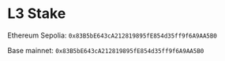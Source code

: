 # L3 Stake

Ethereum Sepolia: `0x83B5bE643cA212819895fE854d35ff9f6A9AA5B0`

Base mainnet: `0x83B5bE643cA212819895fE854d35ff9f6A9AA5B0`

